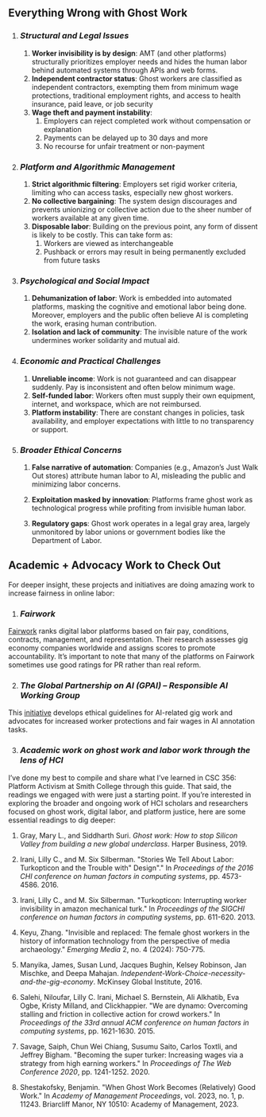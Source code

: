 ## Everything Wrong with Ghost Work

1. ### *Structural and Legal Issues*

   1. **Worker invisibility is by design**: AMT (and other platforms) structurally prioritizes employer needs and hides the human labor behind automated systems through APIs and web forms.  
   2. **Independent contractor status**: Ghost workers are classified as independent contractors, exempting them from minimum wage protections, traditional employment rights, and access to health insurance, paid leave, or job security  
   3. **Wage theft and payment instability**:  
      1. Employers can reject completed work without compensation or explanation  
      2. Payments can be delayed up to 30 days and more  
      3. No recourse for unfair treatment or non-payment

2. ### *Platform and Algorithmic Management*

   1. **Strict algorithmic filtering**: Employers set rigid worker criteria, limiting who can access tasks, especially new ghost workers.  
   2. **No collective bargaining**: The system design discourages and prevents unionizing or collective action due to the sheer number of workers available at any given time.  
   3. **Disposable labor**: Building on the previous point, any form of dissent is likely to be costly. This can take form as:  
      1. Workers are viewed as interchangeable  
      2. Pushback or errors may result in being permanently excluded from future tasks

3. ### *Psychological and Social Impact*

   1. **Dehumanization of labor**: Work is embedded into automated platforms, masking the cognitive and emotional labor being done. Moreover, employers and the public often believe AI is completing the work, erasing human contribution.  
   2. **Isolation and lack of community**: The invisible nature of the work undermines worker solidarity and mutual aid.

4. ### *Economic and Practical Challenges*

   1. **Unreliable income**: Work is not guaranteed and can disappear suddenly. Pay is inconsistent and often below minimum wage.  
   2. **Self-funded labor**: Workers often must supply their own equipment, internet, and workspace, which are not reimbursed.  
   3. **Platform instability**: There are constant changes in policies, task availability, and employer expectations with little to no transparency or support.

5. ### *Broader Ethical Concerns*

   1. **False narrative of automation**: Companies (e.g., Amazon’s Just Walk Out stores) attribute human labor to AI, misleading the public and minimizing labor concerns.  
   2. **Exploitation masked by innovation**: Platforms frame ghost work as technological progress while profiting from invisible human labor.

   3. **Regulatory gaps**: Ghost work operates in a legal gray area, largely unmonitored by labor unions or government bodies like the Department of Labor.

## Academic \+ Advocacy Work to Check Out

For deeper insight, these projects and initiatives are doing amazing work to increase fairness in online labor:

1. ### *Fairwork*

[Fairwork](https://fair.work/) ranks digital labor platforms based on fair pay, conditions, contracts, management, and representation. Their research assesses gig economy companies worldwide and assigns scores to promote accountability. It’s important to note that many of the platforms on Fairwork sometimes use good ratings for PR rather than real reform. 

2. ###  *The Global Partnership on AI (GPAI) – Responsible AI Working Group*

This [initiative](https://gpai.ai/) develops ethical guidelines for AI-related gig work and advocates for increased worker protections and fair wages in AI annotation tasks.

3. ### *Academic work on ghost work and labor work through the lens of HCI*

I’ve done my best to compile and share what I’ve learned in CSC 356: Platform Activism at Smith College through this guide. That said, the readings we engaged with were just a starting point. If you’re interested in exploring the broader and ongoing work of HCI scholars and researchers focused on ghost work, digital labor, and platform justice, here are some essential readings to dig deeper:

1. Gray, Mary L., and Siddharth Suri. *Ghost work: How to stop Silicon Valley from building a new global underclass*. Harper Business, 2019\.

2. Irani, Lilly C., and M. Six Silberman. "Stories We Tell About Labor: Turkopticon and the Trouble with" Design"." In *Proceedings of the 2016 CHI conference on human factors in computing systems*, pp. 4573-4586. 2016\.

3. Irani, Lilly C., and M. Six Silberman. "Turkopticon: Interrupting worker invisibility in amazon mechanical turk." In *Proceedings of the SIGCHI conference on human factors in computing systems*, pp. 611-620. 2013\.

4. Keyu, Zhang. "Invisible and replaced: The female ghost workers in the history of information technology from the perspective of media archaeology." *Emerging Media* 2, no. 4 (2024): 750-775.

5. Manyika, James, Susan Lund, Jacques Bughin, Kelsey Robinson, Jan Mischke, and Deepa Mahajan. *Independent-Work-Choice-necessity-and-the-gig-economy*. McKinsey Global Institute, 2016\.

6. Salehi, Niloufar, Lilly C. Irani, Michael S. Bernstein, Ali Alkhatib, Eva Ogbe, Kristy Milland, and Clickhappier. "We are dynamo: Overcoming stalling and friction in collective action for crowd workers." In *Proceedings of the 33rd annual ACM conference on human factors in computing systems*, pp. 1621-1630. 2015\.

7. Savage, Saiph, Chun Wei Chiang, Susumu Saito, Carlos Toxtli, and Jeffrey Bigham. "Becoming the super turker: Increasing wages via a strategy from high earning workers." In *Proceedings of The Web Conference 2020*, pp. 1241-1252. 2020\.

8. Shestakofsky, Benjamin. "When Ghost Work Becomes (Relatively) Good Work." In *Academy of Management Proceedings*, vol. 2023, no. 1, p. 11243\. Briarcliff Manor, NY 10510: Academy of Management, 2023\.
